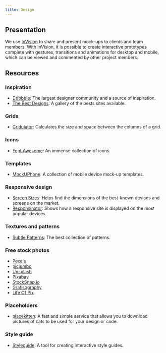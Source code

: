 ```yaml
---
title: Design
---
```

## Presentation

We use [InVision](https://www.invisionapp.com/) to share and present mock-ups to clients and team 
members. With InVision, it is possible to create interactive prototypes complete with gestures, 
transitions and animations for desktop and mobile, which can be viewed and commented by other
project members.

## Resources

### Inspiration

- [Dribbble](https://dribbble.com/): The largest designer community and a source of inspiration.
- [The Best Designs](https://www.thebestdesigns.com): A gallery of the bests sites available.

### Grids

- [Gridulator](http://gridulator.com/): Calculates the size and space between the columns of a grid. 

### Icons

- [Font Awesome](http://fortawesome.github.io/Font-Awesome/): An immense collection of icons.

### Templates

- [MockUPhone](http://mockuphone.com): A collection of mobile device mock-up templates.

### Responsive design

- [Screen Sizes](http://screensiz.es/): Helps find the dimensions of the best-known devices and  
  screens on the market.
- [Responsinator](http://www.responsinator.com): Shows how a responsive site is displayed on the
  most popular devices.

### Textures and patterns

- [Subtle Patterns](http://subtlepatterns.com): The best collection of patterns.

### Free stock photos

- [Pexels](http://www.pexels.com)
- [picjumbo](http://picjumbo.com)
- [Unsplash](https://unsplash.com)
- [Pixabay](http://pixabay.com)
- [StockSnap.io](https://stocksnap.io)
- [Gratisography](http://www.gratisography.com)
- [Life Of Pix](http://www.lifeofpix.com)
  
### Placeholders

- [placekitten](http://placekitten.com): A fast and simple service that allows you to  download 
  pictures of cats to be used for your design or code.

### Style guide

- [Styleguide](http://livingstyleguide.devbridge.com/): A tool for creating interactive style
  guides.

